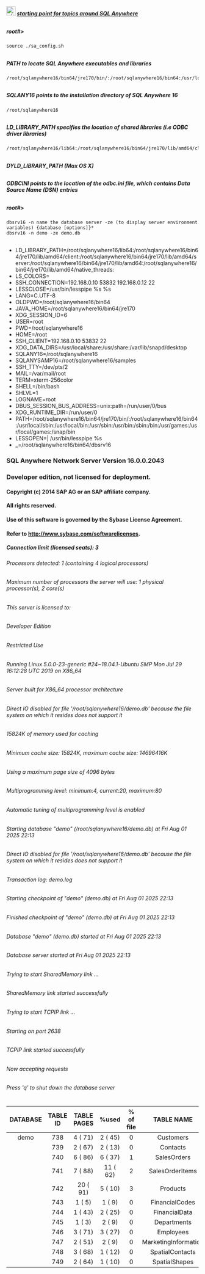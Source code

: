 ##
##### <img width="24" height="24" alt="githubcopilot" src="https://github.com/user-attachments/assets/ef1e0687-1328-4e3c-879b-0bbd81306321" /> [starting point for topics around SQL Anywhere](https://help.sap.com/docs/SUPPORT_CONTENT/sqlany/3362971493.html) 




##
##### root#>
    source ./sa_config.sh

##
##### PATH to locate SQL Anywhere executables and libraries
    /root/sqlanywhere16/bin64/jre170/bin/:/root/sqlanywhere16/bin64:/usr/local/sbin:/usr/local/bin:/usr/sbin:/usr/bin:/sbin:/bin:/usr/games:/usr/local/games:/snap/bin

##
##### SQLANY16 points to the installation directory of SQL Anywhere 16
    /root/sqlanywhere16

##
##### LD_LIBRARY_PATH specifies the location of shared libraries (i.e ODBC driver libraries)
    /root/sqlanywhere16/lib64:/root/sqlanywhere16/bin64/jre170/lib/amd64/client:/root/sqlanywhere16/bin64/jre170/lib/amd64/server:/root/sqlanywhere16/bin64/jre170/lib/amd64:/root/sqlanywhere16/bin64/jre170/lib/amd64/native_threads:

##
##### DYLD_LIBRARY_PATH (Max OS X)

##
##### ODBCINI points to the location of the odbc.ini file, which contains Data Source Name (DSN) entries

##
##### root#>
    dbsrv16 -n name the database server -ze (to display server environment variables) {database [options]}*
    dbsrv16 -n demo -ze demo.db

##
 
  - LD_LIBRARY_PATH=/root/sqlanywhere16/lib64:/root/sqlanywhere16/bin64/jre170/lib/amd64/client:/root/sqlanywhere16/bin64/jre170/lib/amd64/server:/root/sqlanywhere16/bin64/jre170/lib/amd64:/root/sqlanywhere16/bin64/jre170/lib/amd64/native_threads:
  - LS_COLORS=
  - SSH_CONNECTION=192.168.0.10 53832 192.168.0.12 22
  - LESSCLOSE=/usr/bin/lesspipe %s %s
  - LANG=C.UTF-8
  - OLDPWD=/root/sqlanywhere16/bin64
  - JAVA_HOME=/root/sqlanywhere16/bin64/jre170
  - XDG_SESSION_ID=6
  - USER=root
  - PWD=/root/sqlanywhere16
  - HOME=/root
  - SSH_CLIENT=192.168.0.10 53832 22
  - XDG_DATA_DIRS=/usr/local/share:/usr/share:/var/lib/snapd/desktop
  - SQLANY16=/root/sqlanywhere16
  - SQLANYSAMP16=/root/sqlanywhere16/samples
  - SSH_TTY=/dev/pts/2
  - MAIL=/var/mail/root
  - TERM=xterm-256color
  - SHELL=/bin/bash
  - SHLVL=1
  - LOGNAME=root
  - DBUS_SESSION_BUS_ADDRESS=unix:path=/run/user/0/bus
  - XDG_RUNTIME_DIR=/run/user/0
  - PATH=/root/sqlanywhere16/bin64/jre170/bin/:/root/sqlanywhere16/bin64:/usr/local/sbin:/usr/local/bin:/usr/sbin:/usr/bin:/sbin:/bin:/usr/games:/usr/local/games:/snap/bin
  - LESSOPEN=| /usr/bin/lesspipe %s
  - _=/root/sqlanywhere16/bin64/dbsrv16

### SQL Anywhere Network Server Version 16.0.0.2043
### Developer edition, not licensed for deployment.

#### Copyright (c) 2014 SAP AG or an SAP affiliate company.
#### All rights reserved.
#### Use of this software is governed by the Sybase License Agreement.
#### Refer to http://www.sybase.com/softwarelicenses.

##### Connection limit (licensed seats): 3
###### Processors detected: 1 (containing 4 logical processors)
###### Maximum number of processors the server will use: 1 physical processor(s), 2 core(s)
###### This server is licensed to:
######    Developer Edition
######    Restricted Use
###### Running Linux 5.0.0-23-generic #24~18.04.1-Ubuntu SMP Mon Jul 29 16:12:28 UTC 2019 on X86_64
###### Server built for X86_64 processor architecture
###### Direct IO disabled for file '/root/sqlanywhere16/demo.db' because the file system on which it resides does not support it
###### 15824K of memory used for caching
###### Minimum cache size: 15824K, maximum cache size: 14696416K
###### Using a maximum page size of 4096 bytes
###### Multiprogramming level: minimum:4, current:20, maximum:80
###### Automatic tuning of multiprogramming level is enabled
###### Starting database "demo" (/root/sqlanywhere16/demo.db) at Fri Aug 01 2025 22:13
###### Direct IO disabled for file '/root/sqlanywhere16/demo.db' because the file system on which it resides does not support it
###### Transaction log: demo.log
###### Starting checkpoint of "demo" (demo.db) at Fri Aug 01 2025 22:13
###### Finished checkpoint of "demo" (demo.db) at Fri Aug 01 2025 22:13
###### Database "demo" (demo.db) started at Fri Aug 01 2025 22:13
###### Database server started at Fri Aug 01 2025 22:13
###### Trying to start SharedMemory link ...
######     SharedMemory link started successfully
###### Trying to start TCPIP link ...
###### Starting on port 2638
######     TCPIP link started successfully
###### Now accepting requests
###### Press 'q' to shut down the database server
#

|DATABASE|TABLE ID|TABLE PAGES|%used|% of file|TABLE NAME|
|:------:|:------:|:---------:|:---:|:-------:|:--:|
|demo|    738|         4  ( 71)|         2  ( 45)|      0|    Customers|
||    739|         2  ( 67)|         2  ( 13)|      0|    Contacts|
||    740|         6  ( 86)|         6  ( 37)|      1|    SalesOrders|
||    741|         7  ( 88)|        11  ( 62)|      2|    SalesOrderItems|
||    742|        20  ( 91)|         5  ( 10)|      3|    Products|
||    743|         1  (  5)|         1  (  9)|      0|    FinancialCodes|
||    744|         1  ( 43)|         2  ( 25)|      0|    FinancialData|
||    745|         1  (  3)|         2  (  9)|      0|    Departments|
||    746|         3  ( 71)|         3  ( 27)|      0|    Employees|
||    747|         2  ( 51)|         2  (  9)|      0|    MarketingInformation|
||    748|         3  ( 68)|         1  ( 12)|      0|    SpatialContacts|
||    749|         2  ( 64)|         1  ( 10)|      0|    SpatialShapes|
#


